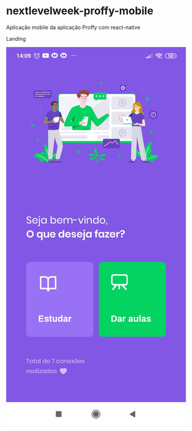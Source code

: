# nextlevelweek-proffy-mobile
Aplicação mobile da aplicação Proffy com react-native 

Landing

<img src="https://github.com/camilaseasky/nextlevelweek-proffy-mobile/blob/master/docs/landing.jpg" />
